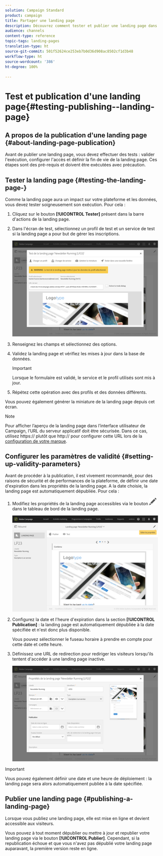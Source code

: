 ```yaml
---
solution: Campaign Standard
product: campaign
title: Partager une landing page
description: Découvrez comment tester et publier une landing page dans Adobe Campaign.
audience: channels
content-type: reference
topic-tags: landing-pages
translation-type: ht
source-git-commit: 501f52624ce253eb7b0d36d908ac8502cf1d3b48
workflow-type: ht
source-wordcount: '386'
ht-degree: 100%

---
```



# Test et publication d&#39;une landing page{#testing-publishing--landing-page}

## A propos de la publication d&#39;une landing page {#about-landing-page-publication}

Avant de publier une landing page, vous devez effectuer des tests : valider l&#39;exécution, configurer l&#39;accès et définir la fin de vie de la landing page. Ces étapes sont des pré-requis et doivent être exécutées avec précaution.

## Tester la landing page      {#testing-the-landing-page-}

Comme la landing page aura un impact sur votre plateforme et les données, vous devez tester soigneusement son exécution. Pour cela :

1. Cliquez sur le bouton **[!UICONTROL Tester]** présent dans la barre d&#39;actions de la landing page.
1. Dans l&#39;écran de test, sélectionnez un profil de test et un service de test si la landing page a pour but de gérer les inscriptions.

   ![](assets/lp_test_2.png)

1. Renseignez les champs et sélectionnez des options.
1. Validez la landing page et vérifiez les mises à jour dans la base de données.

   >[!IMPORTANT]
   >
   >Lorsque le formulaire est validé, le service et le profil utilisés sont mis à jour.

1. Répétez cette opération avec des profils et des données différents.

Vous pouvez également générer la miniature de la landing page depuis cet écran.

>[!NOTE]
>
>Pour afficher l’aperçu de la landing page dans l’interface utilisateur de Campaign, l’URL du serveur applicatif doit être sécurisée. Dans ce cas, utilisez https:// plutôt que http:// pour configurer cette URL lors de la [configuration de votre marque](../../administration/using/branding.md#configuring-and-using-brands).

## Configurer les paramètres de validité      {#setting-up-validity-parameters}

Avant de procéder à la publication, il est vivement recommandé, pour des raisons de sécurité et de performances de la plateforme, de définir une date d&#39;expiration dans les propriétés de la landing page. A la date choisie, la landing page est automatiquement dépubliée. Pour cela :

1. Modifiez les propriétés de la landing page accessibles via le bouton ![](assets/edit_darkgrey-24px.png) dans le tableau de bord de la landing page.

   ![](assets/lp_edit_properties_button.png)

1. Configurez la date et l&#39;heure d&#39;expiration dans la section **[!UICONTROL Publication]** : la landing page est automatiquement dépubliée à la date spécifiée et n&#39;est donc plus disponible.

   Vous pouvez sélectionner le fuseau horaire à prendre en compte pour cette date et cette heure.

1. Définissez une URL de redirection pour rediriger les visiteurs lorsqu&#39;ils tentent d&#39;accéder à une landing page inactive.

   ![](assets/lp_settings_general.png)

>[!IMPORTANT]
>
>Vous pouvez également définir une date et une heure de déploiement : la landing page sera alors automatiquement publiée à la date spécifiée.

## Publier une landing page      {#publishing-a-landing-page}

Lorsque vous publiez une landing page, elle est mise en ligne et devient accessible aux visiteurs.

Vous pouvez à tout moment dépublier ou mettre à jour et republier votre landing page via le bouton **[!UICONTROL Publier]**. Cependant, si la republication échoue et que vous n&#39;avez pas dépublié votre landing page auparavant, la première version reste en ligne.
